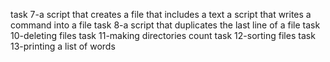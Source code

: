 task 7-a script that creates a file that includes a text
a script that writes a command into a file
task 8-a script that duplicates the last line of a file
task 10-deleting files
task 11-making directories count
task 12-sorting files
task 13-printing a list of words
